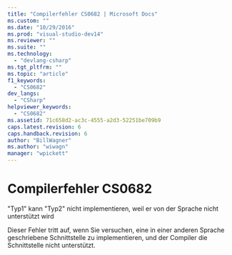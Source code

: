 ```yaml
---
title: "Compilerfehler CS0682 | Microsoft Docs"
ms.custom: ""
ms.date: "10/29/2016"
ms.prod: "visual-studio-dev14"
ms.reviewer: ""
ms.suite: ""
ms.technology: 
  - "devlang-csharp"
ms.tgt_pltfrm: ""
ms.topic: "article"
f1_keywords: 
  - "CS0682"
dev_langs: 
  - "CSharp"
helpviewer_keywords: 
  - "CS0682"
ms.assetid: 71c658d2-ac3c-4555-a2d3-52251be709b9
caps.latest.revision: 6
caps.handback.revision: 6
author: "BillWagner"
ms.author: "wiwagn"
manager: "wpickett"
---
```

# Compilerfehler CS0682
"Typ1" kann "Typ2" nicht implementieren, weil er von der Sprache nicht unterstützt wird  
  
 Dieser Fehler tritt auf, wenn Sie versuchen, eine in einer anderen Sprache geschriebene Schnittstelle zu implementieren, und der Compiler die Schnittstelle nicht unterstützt.